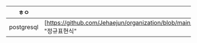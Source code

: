 | ㅎㅇ       | ㅇㅇ                                                         |
| ---------- | ------------------------------------------------------------ |
| postgresql | [https://github.com/Jehaejun/organization/blob/main/postgresql/%EC%A0%95%EA%B7%9C%ED%91%9C%ED%98%84%EC%8B%9D.md]: 	"정규표현식" |

[https://github.com/Jehaejun/organization/blob/main/postgresql/%EC%A0%95%EA%B7%9C%ED%91%9C%ED%98%84%EC%8B%9D.md]: 	"정규표현식"
